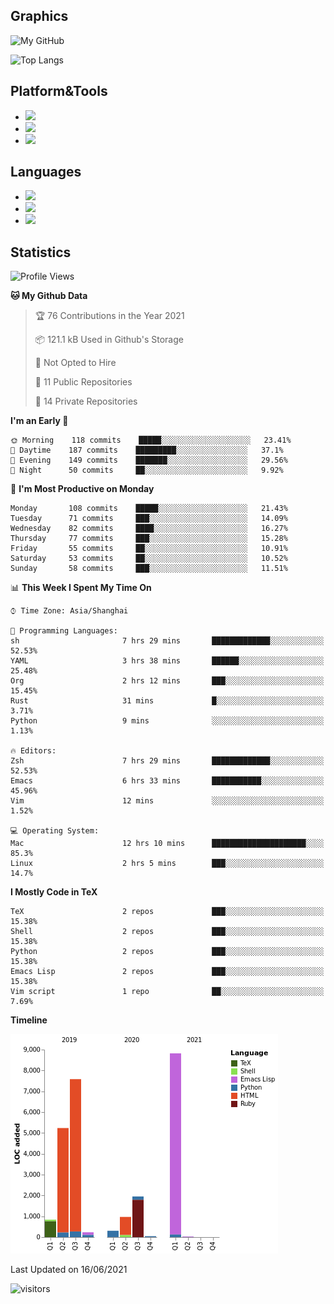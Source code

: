 ## Graphics

![My GitHub](https://github-readme-stats.vercel.app/api?username=SteamedFish&count_private=true&show_icons=true&theme=buefy&include_all_commits=false)

![Top Langs](https://github-readme-stats.vercel.app/api/top-langs/?username=SteamedFish&theme=buefy&hide=ruby&count_private=true&show_icons=true&layout=compact)

## Platform&Tools

* [![](https://img.shields.io/badge/ArchLinux--purple?style=flat-square&logo=ArchLinux)](https://www.archlinux.org/)
* [![](https://img.shields.io/badge/Gentoo-testing-purple?style=flat-square&logo=Gentoo)](https://www.gentoo.org/)
* [![](https://img.shields.io/badge/Doom%20Emacs-28-blue?style=flat-square&logo=Gnu%20emacs&logoColor=white)](https://www.gnu.org/software/emacs/)

## Languages

* [![](https://img.shields.io/badge/-Python-3776AB?style=flat-square&logo=python&logoColor=white)](https://www.python.org/)
* [![](https://img.shields.io/badge/-Bash-00ADD8?style=flat-square&logo=Gnu-bash&logoColor=white)](https://www.gnu.org/software/bash/)
* [![](https://img.shields.io/badge/-Go-00ADD8?style=flat-square&logo=go&logoColor=white)](https://golang.org/)

## Statistics

<!--START_SECTION:waka-->
![Profile Views](http://img.shields.io/badge/Profile%20Views-10-blue)

**🐱 My Github Data** 

> 🏆 76 Contributions in the Year 2021
 > 
> 📦 121.1 kB Used in Github's Storage 
 > 
> 🚫 Not Opted to Hire
 > 
> 📜 11 Public Repositories 
 > 
> 🔑 14 Private Repositories  
 > 
**I'm an Early 🐤** 

```text
🌞 Morning    118 commits    █████░░░░░░░░░░░░░░░░░░░░   23.41% 
🌆 Daytime    187 commits    █████████░░░░░░░░░░░░░░░░   37.1% 
🌃 Evening    149 commits    ███████░░░░░░░░░░░░░░░░░░   29.56% 
🌙 Night      50 commits     ██░░░░░░░░░░░░░░░░░░░░░░░   9.92%

```
📅 **I'm Most Productive on Monday** 

```text
Monday       108 commits    █████░░░░░░░░░░░░░░░░░░░░   21.43% 
Tuesday      71 commits     ███░░░░░░░░░░░░░░░░░░░░░░   14.09% 
Wednesday    82 commits     ████░░░░░░░░░░░░░░░░░░░░░   16.27% 
Thursday     77 commits     ███░░░░░░░░░░░░░░░░░░░░░░   15.28% 
Friday       55 commits     ██░░░░░░░░░░░░░░░░░░░░░░░   10.91% 
Saturday     53 commits     ██░░░░░░░░░░░░░░░░░░░░░░░   10.52% 
Sunday       58 commits     ███░░░░░░░░░░░░░░░░░░░░░░   11.51%

```


📊 **This Week I Spent My Time On** 

```text
⌚︎ Time Zone: Asia/Shanghai

💬 Programming Languages: 
sh                       7 hrs 29 mins       █████████████░░░░░░░░░░░░   52.53% 
YAML                     3 hrs 38 mins       ██████░░░░░░░░░░░░░░░░░░░   25.48% 
Org                      2 hrs 12 mins       ███░░░░░░░░░░░░░░░░░░░░░░   15.45% 
Rust                     31 mins             █░░░░░░░░░░░░░░░░░░░░░░░░   3.71% 
Python                   9 mins              ░░░░░░░░░░░░░░░░░░░░░░░░░   1.13%

🔥 Editors: 
Zsh                      7 hrs 29 mins       █████████████░░░░░░░░░░░░   52.53% 
Emacs                    6 hrs 33 mins       ███████████░░░░░░░░░░░░░░   45.96% 
Vim                      12 mins             ░░░░░░░░░░░░░░░░░░░░░░░░░   1.52%

💻 Operating System: 
Mac                      12 hrs 10 mins      █████████████████████░░░░   85.3% 
Linux                    2 hrs 5 mins        ███░░░░░░░░░░░░░░░░░░░░░░   14.7%

```

**I Mostly Code in TeX** 

```text
TeX                      2 repos             ███░░░░░░░░░░░░░░░░░░░░░░   15.38% 
Shell                    2 repos             ███░░░░░░░░░░░░░░░░░░░░░░   15.38% 
Python                   2 repos             ███░░░░░░░░░░░░░░░░░░░░░░   15.38% 
Emacs Lisp               2 repos             ███░░░░░░░░░░░░░░░░░░░░░░   15.38% 
Vim script               1 repo              ██░░░░░░░░░░░░░░░░░░░░░░░   7.69%

```


**Timeline**

![Chart not found](https://raw.githubusercontent.com/SteamedFish/SteamedFish/master/charts/bar_graph.png) 


 Last Updated on 16/06/2021
<!--END_SECTION:waka-->

![visitors](https://visitor-badge.laobi.icu/badge?page_id=SteamedFish.SteamedFish)

